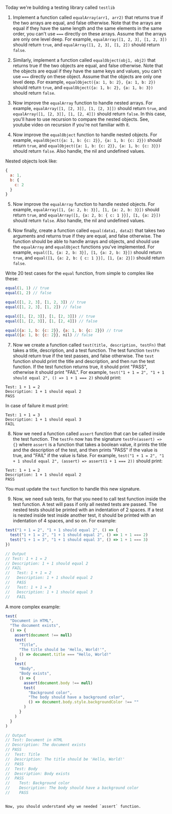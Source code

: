 Today we're building a testing library called `testlib`

1. Implement a function called `equalArray(arr1, arr2)` that returns true if the two arrays are equal, and false otherwise. Note that the arrays are equal if they have the same length and the same elements in the same order, you can't use `===` directly on these arrays. Assume that the arrays are only one level deep. For example, `equalArray([1, 2, 3], [1, 2, 3])` should return `true`, and `equalArray([1, 2, 3], [1, 2])` should return `false`.

2. Similarly, implement a function called `equalObject(obj1, obj2)` that returns true if the two objects are equal, and false otherwise. Note that the objects are equal if they have the same keys and values, you can't use `===` directly on these object. Assume that the objects are only one level deep. For example, `equalObject({a: 1, b: 2}, {a: 1, b: 2})` should return `true`, and `equalObject({a: 1, b: 2}, {a: 1, b: 3})` should return `false`.

3. Now improve the `equalArray` function to handle nested arrays. For example, `equalArray([1, [2, 3]], [1, [2, 3]])` should return `true`, and `equalArray([1, [2, 3]], [1, [2, 4]])` should return `false`. In this case, you'll have to use recursion to compare the nested objects. See, youtube video on recursion if you're not familiar with it.

4. Now improve the `equalObject` function to handle nested objects. For example, `equalObject({a: 1, b: {c: 2}}, {a: 1, b: {c: 2}})` should return `true`, and `equalObject({a: 1, b: {c: 2}}, {a: 1, b: {c: 3}})` should return `false`. Also handle, the nil and undefined values.

Nested objects look like:
```js
{
  a: 1,
  b: {
    c: 2
  }
}
```

5. Now improve the `equalArray` function to handle nested objects. For example, `equalArray([1, {a: 2, b: 3}], [1, {a: 2, b: 3}])` should return `true`, and `equalArray([1, {a: 2, b: { c: 1 }}], [1, {a: 2}])` should return `false`. Also handle, the nil and undefined values.

6. Now finally, create a function called `equal(data1, data2)` that takes two arguments and returns true if they are equal, and false otherwise. The function should be able to handle arrays and objects, and should use the `equalArray` and `equalObject` functions you've implemented. For example, `equal([1, {a: 2, b: 3}], [1, {a: 2, b: 3}])` should return `true`, and `equal([1, {a: 2, b: { c: 1 }}], [1, {a: 2}])` should return `false`.

Write 20 test cases for the `equal` function, from simple to complex like these:

```js
equal(1, 1) // true
equal(1, 2) // false

equal([1, 2, 3], [1, 2, 3]) // true
equal([1, 2, 3], [1, 2]) // false

equal([1, [2, 3]], [1, [2, 3]]) // true
equal([1, [2, 3]], [1, [2, 4]]) // false

equal({a: 1, b: {c: 2}}, {a: 1, b: {c: 2}}) // true
equal({a: 1, b: {c: 2}}, nil) // false
```

7. Now we create a function called `test(title, description, testFn)` that takes a title, description, and a test function. The test function `testFn` should return true if the test passes, and false otherwise. The `test` function should print the title and description, and then run the test function. If the test function returns true, it should print "PASS", otherwise it should print "FAIL". For example, `test("1 + 1 = 2", "1 + 1 should equal 2", () => 1 + 1 === 2)` should print:

```
Test: 1 + 1 = 2
Description: 1 + 1 should equal 2
PASS
```

In case of failure it must print:

```
Test: 1 + 1 = 3
Description: 1 + 1 should equal 3
FAIL
```

8. Now we need a function called `assert` function that can be called inside the test function. The `testFn` now has the signature `testFn(assert) => {}` where `assert` is a function that takes a boolean value, it prints the title and the description of the test, and then prints "PASS" if the value is true, and "FAIL" if the value is false. For example, `test("1 + 1 = 2", "1 + 1 should equal 2", (assert) => assert(1 + 1 === 2))` should print:

```
Test: 1 + 1 = 2
Description: 1 + 1 should equal 2
PASS
```

You must update the `test` function to handle this new signature.

9. Now, we need sub tests, for that you need to call test function inside the test function. A test will pass if only all nested tests are passed. The nested tests should be printed with an indentation of 2 spaces. If a test is nested inside test inside another test, it should be printed with an indentation of 4 spaces, and so on. For example:

```js
test("1 + 1 = 2", "1 + 1 should equal 2", () => {
  test("1 + 1 = 2", "1 + 1 should equal 2", () => 1 + 1 === 2)
  test("1 + 1 = 3", "1 + 1 should equal 3", () => 1 + 1 === 3)
})

// Output
// Test: 1 + 1 = 2
// Description: 1 + 1 should equal 2
// FAIL
//   Test: 1 + 1 = 2
//   Description: 1 + 1 should equal 2
//   PASS
//   Test: 1 + 1 = 3
//   Description: 1 + 1 should equal 3
//   FAIL
```
A more complex example:

```js
test(
  "Document in HTML",
  "The document exists",
  () => {
    assert(document !== null)
    test(
      "Title",
      "The title should be 'Hello, World!'",
      () => document.title === "Hello, World!"
    )
    test(
      "Body",
      "Body exists",
      () => {
        assert(document.body !== null)
        test(
          "Background color",
          "The body should have a background color",
          () => document.body.style.backgroundColor !== ""
        )
      }
    )
  }
)

// Output
// Test: Document in HTML
// Description: The document exists
// PASS
//  Test: Title
//  Description: The title should be 'Hello, World!'
//  PASS
//  Test: Body
//  Description: Body exists
//  PASS
//    Test: Background color
//    Description: The body should have a background color
//    PASS
```

```

Now, you should understand why we needed `assert` function.
